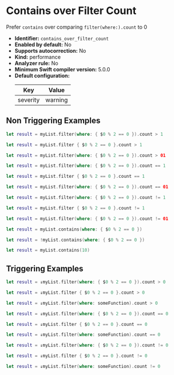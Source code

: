 # Contains over Filter Count

Prefer `contains` over comparing `filter(where:).count` to 0

* **Identifier:** `contains_over_filter_count`
* **Enabled by default:** No
* **Supports autocorrection:** No
* **Kind:** performance
* **Analyzer rule:** No
* **Minimum Swift compiler version:** 5.0.0
* **Default configuration:**
  <table>
  <thead>
  <tr><th>Key</th><th>Value</th></tr>
  </thead>
  <tbody>
  <tr>
  <td>
  severity
  </td>
  <td>
  warning
  </td>
  </tr>
  </tbody>
  </table>

## Non Triggering Examples

```swift
let result = myList.filter(where: { $0 % 2 == 0 }).count > 1
```

```swift
let result = myList.filter { $0 % 2 == 0 }.count > 1
```

```swift
let result = myList.filter(where: { $0 % 2 == 0 }).count > 01
```

```swift
let result = myList.filter(where: { $0 % 2 == 0 }).count == 1
```

```swift
let result = myList.filter { $0 % 2 == 0 }.count == 1
```

```swift
let result = myList.filter(where: { $0 % 2 == 0 }).count == 01
```

```swift
let result = myList.filter(where: { $0 % 2 == 0 }).count != 1
```

```swift
let result = myList.filter { $0 % 2 == 0 }.count != 1
```

```swift
let result = myList.filter(where: { $0 % 2 == 0 }).count != 01
```

```swift
let result = myList.contains(where: { $0 % 2 == 0 })
```

```swift
let result = !myList.contains(where: { $0 % 2 == 0 })
```

```swift
let result = myList.contains(10)
```

## Triggering Examples

```swift
let result = ↓myList.filter(where: { $0 % 2 == 0 }).count > 0
```

```swift
let result = ↓myList.filter { $0 % 2 == 0 }.count > 0
```

```swift
let result = ↓myList.filter(where: someFunction).count > 0
```

```swift
let result = ↓myList.filter(where: { $0 % 2 == 0 }).count == 0
```

```swift
let result = ↓myList.filter { $0 % 2 == 0 }.count == 0
```

```swift
let result = ↓myList.filter(where: someFunction).count == 0
```

```swift
let result = ↓myList.filter(where: { $0 % 2 == 0 }).count != 0
```

```swift
let result = ↓myList.filter { $0 % 2 == 0 }.count != 0
```

```swift
let result = ↓myList.filter(where: someFunction).count != 0
```